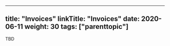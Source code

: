 
---
title: "Invoices"
linkTitle: "Invoices"
date: 2020-06-11
weight: 30
tags: ["parenttopic"]
---

TBD
